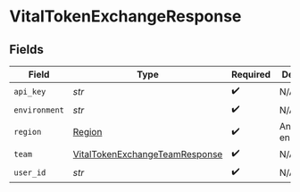 # VitalTokenExchangeResponse


## Fields

| Field                                                                                   | Type                                                                                    | Required                                                                                | Description                                                                             |
| --------------------------------------------------------------------------------------- | --------------------------------------------------------------------------------------- | --------------------------------------------------------------------------------------- | --------------------------------------------------------------------------------------- |
| `api_key`                                                                               | *str*                                                                                   | :heavy_check_mark:                                                                      | N/A                                                                                     |
| `environment`                                                                           | *str*                                                                                   | :heavy_check_mark:                                                                      | N/A                                                                                     |
| `region`                                                                                | [Region](../../models/shared/region.md)                                                 | :heavy_check_mark:                                                                      | An enumeration.                                                                         |
| `team`                                                                                  | [VitalTokenExchangeTeamResponse](../../models/shared/vitaltokenexchangeteamresponse.md) | :heavy_check_mark:                                                                      | N/A                                                                                     |
| `user_id`                                                                               | *str*                                                                                   | :heavy_check_mark:                                                                      | N/A                                                                                     |
